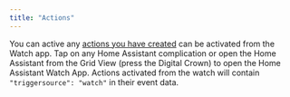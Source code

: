 ```yaml
---
title: "Actions"
---
```


You can active any [actions you have created](integrations/actions.md) can be activated from the Watch app. Tap on any Home Assistant complication or open the Home Assistant from the Grid View (press the Digital Crown) to open the Home Assistant Watch App. Actions activated from the watch will contain `"triggersource": "watch"` in their event data.
